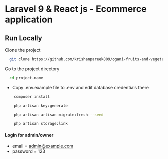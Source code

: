 # Laravel 9 & React js - Ecommerce application

## Run Locally

Clone the project

```bash
  git clone https://github.com/krishanpareek809/ogani-fruits-and-vegetables-ecommerce-php-laravel.git
```

Go to the project directory

```bash
  cd project-name
```

-   Copy .env.example file to .env and edit database credentials there

```bash
    composer install
```

```bash
    php artisan key:generate
```

```bash
    php artisan artisan migrate:fresh --seed
```

```bash
    php artisan storage:link
```

#### Login for admin/owner

-   email = admin@example.com
-   password = 123
